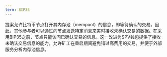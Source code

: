 ```yaml
---
term: BIP35
---
```


提案允许比特币节点打开其内存池（mempool）的信息，即等待确认的交易。因此，其他参与者可以通过向节点发送特定消息来实时接收未确认交易的数据。在采用BIP35之前，节点只能访问已确认交易的信息。这一改进为SPV钱包提供了接收未确认交易信息的能力，允许矿工在重启期间避免错过高费用的交易，并便于外部服务分析内存池信息。